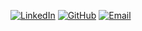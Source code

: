 
[![LinkedIn](https://img.shields.io/badge/LinkedIn-0077B5?style=for-the-badge&logo=linkedin&logoColor=white)](https://www.linkedin.com/in/nathan-george-mi)
[![GitHub](https://img.shields.io/badge/GitHub-181717?style=for-the-badge&logo=github&logoColor=white)](https://github.com/Nathami-n)
[![Email](https://img.shields.io/badge/Email-D14836?style=for-the-badge&logo=gmail&logoColor=white)](mailto:georgenathan010@gmail.com)


